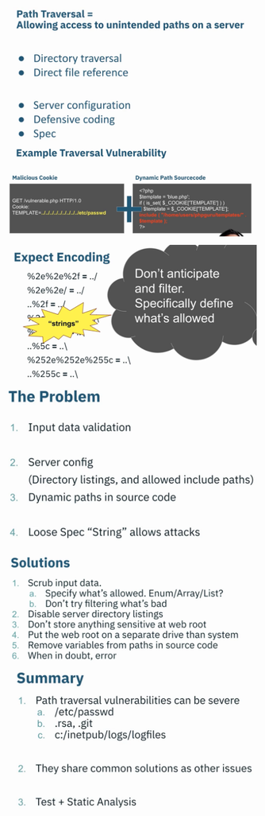 ![](attachments/Pasted%20image%2020250714225529.png)

![](attachments/Pasted%20image%2020250714225935.png)

![](attachments/Pasted%20image%2020250714225950.png)

![](attachments/Pasted%20image%2020250714230221.png)

![](attachments/Pasted%20image%2020250714230725.png)
![](attachments/Pasted%20image%2020250714231004.png)
